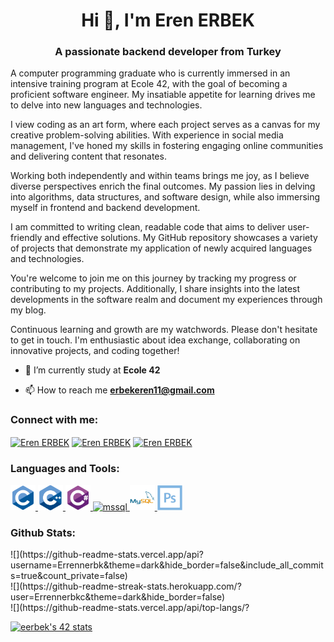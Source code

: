 <h1 align="center">Hi 👋, I'm Eren ERBEK</h1>
<h3 align="center">A passionate backend developer from Turkey</h3>
<p> 
A computer programming graduate who is currently immersed in an intensive training program at Ecole 42, with the goal of becoming a proficient software engineer. My insatiable appetite for learning drives me to delve into new languages and technologies.

I view coding as an art form, where each project serves as a canvas for my creative problem-solving abilities. With experience in social media management, I've honed my skills in fostering engaging online communities and delivering content that resonates.

Working both independently and within teams brings me joy, as I believe diverse perspectives enrich the final outcomes. My passion lies in delving into algorithms, data structures, and software design, while also immersing myself in frontend and backend development.

I am committed to writing clean, readable code that aims to deliver user-friendly and effective solutions. My GitHub repository showcases a variety of projects that demonstrate my application of newly acquired languages and technologies.

You're welcome to join me on this journey by tracking my progress or contributing to my projects. Additionally, I share insights into the latest developments in the software realm and document my experiences through my blog.

Continuous learning and growth are my watchwords. Please don't hesitate to get in touch. I'm enthusiastic about idea exchange, collaborating on innovative projects, and coding together!</p>

- 🔭 I’m currently study at **Ecole 42**

- 📫 How to reach me **erbekeren11@gmail.com**

 <h3 align="left">Connect with me:</h3>
<a href="https://linkedin.com/in/Errennerbk" target="blank"><img align="center" src="https://raw.githubusercontent.com/rahuldkjain/github-profile-readme-generator/master/src/images/icons/Social/linked-in-alt.svg" alt="Eren ERBEK" height="30" width="40" /></a>
<a href="https://instagram.com/Erennerbkk" target="blank"><img align="center" src="https://raw.githubusercontent.com/rahuldkjain/github-profile-readme-generator/master/src/images/icons/Social/instagram.svg" alt="Eren ERBEK" height="30" width="40" /></a>
<a href="https://discord.gg/ErrennErbk" target="blank"><img align="center" src="https://raw.githubusercontent.com/rahuldkjain/github-profile-readme-generator/master/src/images/icons/Social/discord.svg" alt="Eren ERBEK" height="30" width="40" /></a>

<h3 align="left">Languages and Tools:</h3>
<p align="left"> <a href="https://www.cprogramming.com/" target="_blank" rel="noreferrer"> <img src="https://raw.githubusercontent.com/devicons/devicon/master/icons/c/c-original.svg" alt="c" width="40" height="40"/> </a> <a href="https://www.w3schools.com/cpp/" target="_blank" rel="noreferrer"> <img src="https://raw.githubusercontent.com/devicons/devicon/master/icons/cplusplus/cplusplus-original.svg" alt="cplusplus" width="40" height="40"/> </a> <a href="https://www.w3schools.com/cs/" target="_blank" rel="noreferrer"> <img src="https://raw.githubusercontent.com/devicons/devicon/master/icons/csharp/csharp-original.svg" alt="csharp" width="40" height="40"/> </a>   </a> <a href="https://www.microsoft.com/en-us/sql-server" target="_blank" rel="noreferrer"> <img src="https://www.svgrepo.com/show/303229/microsoft-sql-server-logo.svg" alt="mssql" width="40" height="40"/> </a> <a href="https://www.mysql.com/" target="_blank" rel="noreferrer"> <img src="https://raw.githubusercontent.com/devicons/devicon/master/icons/mysql/mysql-original-wordmark.svg" alt="mysql" width="40" height="40"/> </a> <a href="https://www.photoshop.com/en" target="_blank" rel="noreferrer"> <img src="https://raw.githubusercontent.com/devicons/devicon/master/icons/photoshop/photoshop-line.svg" alt="photoshop" width="40" height="40"/> </a> </p>

<h3 align="left">Github Stats:</h3>
![](https://github-readme-stats.vercel.app/api?username=Errennerbk&theme=dark&hide_border=false&include_all_commits=true&count_private=false)<br/>
![](https://github-readme-streak-stats.herokuapp.com/?user=Errennerbkc&theme=dark&hide_border=false)<br/>
![](https://github-readme-stats.vercel.app/api/top-langs/?

[![eerbek's 42 stats](https://badge42.vercel.app/api/v2/cllas95s5002608ljs4q4rgdt/stats?cursusId=21&coalitionId=362)](https://github.com/JaeSeoKim/badge42)
